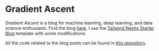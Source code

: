 # Gradient Ascent

_Gradient Ascent_ is a blog for machine learning, deep learning, and data science enthusiasts. Find the blog [here](https://blogs.hari31416.in/). I use the [Tailwind Nextjs Starter Blog](https://github.com/timlrx/tailwind-nextjs-starter-blog) template with some modifications.

All the code related to the blog posts can be found in [this repository](https://github.com/Hari31416/blog_scripts).

